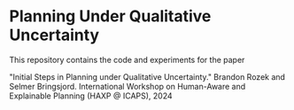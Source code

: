 # Planning Under Qualitative Uncertainty

This repository contains the code and experiments for the paper

"Initial Steps in Planning under Qualitative Uncertainty."
Brandon Rozek and Selmer Bringsjord.
International Workshop on Human-Aware and Explainable Planning (HAXP @ ICAPS), 2024
